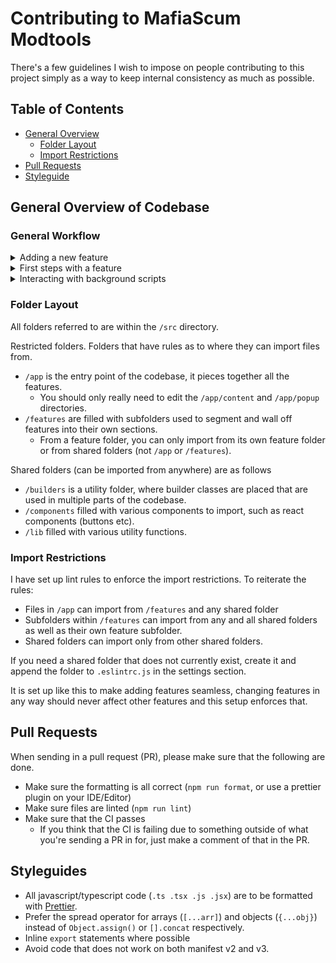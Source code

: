# Contributing to MafiaScum Modtools

There's a few guidelines I wish to impose on people contributing to this project simply as a way to keep internal consistency as much as possible.

## Table of Contents

-   [General Overview](#general-overview-of-codebase)
    -   [Folder Layout](#folder-layout)
    -   [Import Restrictions](#import-restrictions)
-   [Pull Requests](#pull-requests)
-   [Styleguide](#styleguides)

## General Overview of Codebase

### General Workflow

<details>
<summary>Adding a new feature</summary>

1. Create a new folder within `/src/features`. Make sure it is descriptive of what the feature is so it is understood at a single glance.

2. Create a `mount.ts` file directly within that folder, example boilerplate for that file is here

```typescript
export default function mountFeature() {
	// Your code here
}
```

3. In `/src/app/content/content.ts` there is a `mountFeatures` function. Import the file you had created, and call that mount function in this one.

4. The feature now gets initialised when the extension does. Check the "first steps with a feature" section or take a peek at a simple features like `/features/quoteHighlighting` to see how you can advance from here.

</details>

<details>
<summary>First steps with a feature</summary>

There are a few important sections to a feature.

-   The entrypoint `mount.ts`
-   The `/background` folder

The `mount.ts` file is used to initialise the feature. Any file within this feature folder _must_ be a content script (aka running on the site itself). If you're mounting react, you can also use `mount.tsx` as the mounting file name

Any script you wish to run in a background process must be both within a `/background` subfolder.

When manipulating the DOM, you are welcome to use vanilla JS but I recommend using jQuery as it is available within the repository.

```typescript
// features/newfeature/mount.ts
import $ from 'jquery';
```

ReactJS is also available if you want to inject HTML into the page, and don't wish to do this directly in jQuery/vanilla JS

React must be in a `.tsx` file, and you must import React in every file you're using any react code.

To inject a react component into the page with jQuery, use the helper function I have made in `/lib/react` as shown below. You only have to use this function when using jQuery to import, you don't have to use it when using a react component in another react component.

```typescript
// features/newfeature/mount.tsx
import React from 'react';
import $ from 'jquery';
import { renderReact } from '../../lib/react';

// This function is called on initialisation
export default function mountNewFeature() {
	// Append the new component to the page body
	$('body').append(renderReact(<ReactComponent />));
}

function ReactComponent() {
	return (
		<div>
			<span>This is a component</span>
		</div>
	);
}
```

</details>

<details>
<summary>Interacting with background scripts</summary>

Background scripts are within the `/background` folder in a feature. You cannot call these functions directly, as they do not run on the same process as content scripts.

But don't stress! I've created a simple builder to set these scripts up in both processes and an easy way to call them. The builder is in `/src/builders/background.ts`.

In your features `/background` folder, you may have a file with the following:

```typescript
// features/newfeature/background/ping.ts
import { BackgroundScript } from '../../../builders/background';
import { z } from 'zod';

export const pingBackgroundScript = new BackgroundScript('pingBackgroundScript')
	// Define what you need to call the function
	.input(
		z.object({
			message: z.string(),
		}),
	)
	// Define what the function returns
	.output(
		z.object({
			message: z.string(),
		}),
	)
	// Define what the function does
	.onQuery(async ({ message }) => {
		// This runs on a background process
		console.log(message);
		return {
			message,
		};
	});
```

As you can see, I use zod for validation. You can read more about zod schemas [here](https://zod.dev/?id=basic-usage). They're painfull simple, so don't worry!

On the consumers end, you can import that builder and run `x.query()`. Under the hood, it sends a request to the background and waits for the response to send back to you. All the complexity is hidden from you.

Make sure you're not calling any functions from `/background` outside of that folder except these types of queries.

```typescript
// features/newfeature/consumer.ts
import { pingBackgroundScript } from './background/ping.ts';

async function exampleFunction() {
	const response = await pingBackgroundScript.query({
		message: 'Hello world!',
	});

	console.log(response);

	/* 
    RESPONSE:
    {
        message: 'Hello world!'
    }
    */
}
```

</details>

### Folder Layout

All folders referred to are within the `/src` directory.

Restricted folders. Folders that have rules as to where they can import files from.

-   `/app` is the entry point of the codebase, it pieces together all the features.
    -   You should only really need to edit the `/app/content` and `/app/popup` directories.
-   `/features` are filled with subfolders used to segment and wall off features into their own sections.
    -   From a feature folder, you can only import from its own feature folder or from shared folders (not `/app` or `/features`).

Shared folders (can be imported from anywhere) are as follows

-   `/builders` is a utility folder, where builder classes are placed that are used in multiple parts of the codebase.
-   `/components` filled with various components to import, such as react components (buttons etc).
-   `/lib` filled with various utility functions.

### Import Restrictions

I have set up lint rules to enforce the import restrictions. To reiterate the rules:

-   Files in `/app` can import from `/features` and any shared folder
-   Subfolders within `/features` can import from any and all shared folders as well as their own feature subfolder.
-   Shared folders can import only from other shared folders.

If you need a shared folder that does not currently exist, create it and append the folder to `.eslintrc.js` in the settings section.

It is set up like this to make adding features seamless, changing features in any way should never affect other features and this setup enforces that.

## Pull Requests

When sending in a pull request (PR), please make sure that the following are done.

-   Make sure the formatting is all correct (`npm run format`, or use a prettier plugin on your IDE/Editor)
-   Make sure files are linted (`npm run lint`)
-   Make sure that the CI passes
    -   If you think that the CI is failing due to something outside of what you're sending a PR in for, just make a comment of that in the PR.

## Styleguides

-   All javascript/typescript code (`.ts .tsx .js .jsx`) are to be formatted with [Prettier](https://prettier.io/).
-   Prefer the spread operator for arrays (`[...arr]`) and objects (`{...obj}`) instead of `Object.assign()` or `[].concat` respectively.
-   Inline `export` statements where possible
-   Avoid code that does not work on both manifest v2 and v3.
